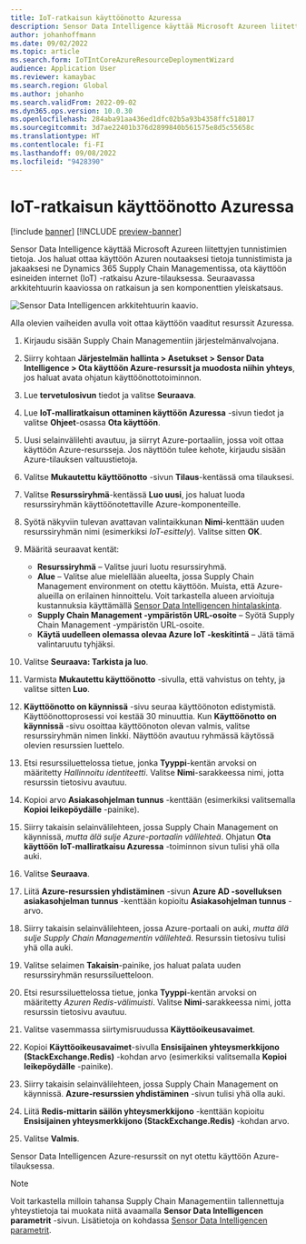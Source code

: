 ```yaml
---
title: IoT-ratkaisun käyttöönotto Azuressa
description: Sensor Data Intelligence käyttää Microsoft Azureen liitettyjen tunnistimien tietoja. Tässä artikkelissa kerrotaan, miten esineiden internet (IoT) -ratkaisu otetaan käyttöön Azure-tilauksessa.
author: johanhoffmann
ms.date: 09/02/2022
ms.topic: article
ms.search.form: IoTIntCoreAzureResourceDeploymentWizard
audience: Application User
ms.reviewer: kamaybac
ms.search.region: Global
ms.author: johanho
ms.search.validFrom: 2022-09-02
ms.dyn365.ops.version: 10.0.30
ms.openlocfilehash: 284aba91aa436ed1dfc02b5a93b4358ffc518017
ms.sourcegitcommit: 3d7ae22401b376d2899840b561575e8d5c55658c
ms.translationtype: HT
ms.contentlocale: fi-FI
ms.lasthandoff: 09/08/2022
ms.locfileid: "9428390"
---
```

# <a name="deploy-an-iot-solution-on-azure"></a>IoT-ratkaisun käyttöönotto Azuressa

[!include [banner](../includes/banner.md)]
[!INCLUDE [preview-banner](../includes/preview-banner.md)]

Sensor Data Intelligence käyttää Microsoft Azureen liitettyjen tunnistimien tietoja. Jos haluat ottaa käyttöön Azuren noutaaksesi tietoja tunnistimista ja jakaaksesi ne Dynamics 365 Supply Chain Managementissa, ota käyttöön esineiden internet (IoT) -ratkaisu Azure-tilauksessa. Seuraavassa arkkitehtuurin kaaviossa on ratkaisun ja sen komponenttien yleiskatsaus.

![Sensor Data Intelligencen arkkitehtuurin kaavio.](media/sdi-architecture.png "Sensor Data Intelligencen arkkitehtuurin kaavio")

Alla olevien vaiheiden avulla voit ottaa käyttöön vaaditut resurssit Azuressa.

1. Kirjaudu sisään Supply Chain Managementiin järjestelmänvalvojana.
1. Siirry kohtaan **Järjestelmän hallinta \> Asetukset \> Sensor Data Intelligence \> Ota käyttöön Azure-resurssit ja muodosta niihin yhteys**, jos haluat avata ohjatun käyttöönottotoiminnon.
1. Lue **tervetulosivun** tiedot ja valitse **Seuraava**.
1. Lue **IoT-malliratkaisun ottaminen käyttöön Azuressa** -sivun tiedot ja valitse **Ohjeet**-osassa **Ota käyttöön**.
1. Uusi selainvälilehti avautuu, ja siirryt Azure-portaaliin, jossa voit ottaa käyttöön Azure-resursseja. Jos näyttöön tulee kehote, kirjaudu sisään Azure-tilauksen valtuustietoja.
1. Valitse **Mukautettu käyttöönotto** -sivun **Tilaus**-kentässä oma tilauksesi.
1. Valitse **Resurssiryhmä**-kentässä **Luo uusi**, jos haluat luoda resurssiryhmän käyttöönotettaville Azure-komponenteille.
1. Syötä näkyviin tulevan avattavan valintaikkunan **Nimi**-kenttään uuden resurssiryhmän nimi (esimerkiksi *IoT-esittely*). Valitse sitten **OK**.
1. Määritä seuraavat kentät:

    - **Resurssiryhmä** – Valitse juuri luotu resurssiryhmä.
    - **Alue** – Valitse alue mielellään alueelta, jossa Supply Chain Management environment on otettu käyttöön. Muista, että Azure-alueilla on erilainen hinnoittelu. Voit tarkastella alueen arvioituja kustannuksia käyttämällä [Sensor Data Intelligencen hintalaskinta](https://azure.com/e/c36c4947ebff4215b2e62590c2a24c68).
    - **Supply Chain Management -ympäristön URL-osoite** – Syötä Supply Chain Management -ympäristön URL-osoite.
    - **Käytä uudelleen olemassa olevaa Azure IoT -keskitintä** – Jätä tämä valintaruutu tyhjäksi.

1. Valitse **Seuraava: Tarkista ja luo**.
1. Varmista **Mukautettu käyttöönotto** -sivulla, että vahvistus on tehty, ja valitse sitten **Luo**.
1. **Käyttöönotto on käynnissä** -sivu seuraa käyttöönoton edistymistä. Käyttöönottoprosessi voi kestää 30 minuuttia. Kun **Käyttöönotto on käynnissä** -sivu osoittaa käyttöönoton olevan valmis, valitse resurssiryhmän nimen linkki. Näyttöön avautuu ryhmässä käytössä olevien resurssien luettelo.
1. Etsi resurssiluettelossa tietue, jonka **Tyyppi**-kentän arvoksi on määritetty *Hallinnoitu identiteetti*. Valitse **Nimi**-sarakkeessa nimi, jotta resurssin tietosivu avautuu.
1. Kopioi arvo **Asiakasohjelman tunnus** -kenttään (esimerkiksi valitsemalla **Kopioi leikepöydälle** -painike).
1. Siirry takaisin selainvälilehteen, jossa Supply Chain Management on käynnissä, *mutta älä sulje Azure-portaalin välilehteä*. Ohjatun **Ota käyttöön IoT-malliratkaisu Azuressa** -toiminnon sivun tulisi yhä olla auki. 
1. Valitse **Seuraava**.
1. Liitä **Azure-resurssien yhdistäminen** -sivun **Azure AD -sovelluksen asiakasohjelman tunnus** -kenttään kopioitu **Asiakasohjelman tunnus** -arvo.
1. Siirry takaisin selainvälilehteen, jossa Azure-portaali on auki, *mutta älä sulje Supply Chain Managementin välilehteä*. Resurssin tietosivu tulisi yhä olla auki.
1. Valitse selaimen **Takaisin**-painike, jos haluat palata uuden resurssiryhmän resurssiluetteloon.
1. Etsi resurssiluettelossa tietue, jonka **Tyyppi**-kentän arvoksi on määritetty *Azuren Redis-välimuisti*. Valitse **Nimi**-sarakkeessa nimi, jotta resurssin tietosivu avautuu.
1. Valitse vasemmassa siirtymisruudussa **Käyttöoikeusavaimet**.
1. Kopioi **Käyttöoikeusavaimet**-sivulla **Ensisijainen yhteysmerkkijono (StackExchange.Redis)** -kohdan arvo (esimerkiksi valitsemalla **Kopioi leikepöydälle** -painike).
1. Siirry takaisin selainvälilehteen, jossa Supply Chain Management on käynnissä. **Azure-resurssien yhdistäminen** -sivun tulisi yhä olla auki.
1. Liitä **Redis-mittarin säilön yhteysmerkkijono** -kenttään kopioitu **Ensisijainen yhteysmerkkijono (StackExchange.Redis)** -kohdan arvo.
1. Valitse **Valmis**.

Sensor Data Intelligencen Azure-resurssit on nyt otettu käyttöön Azure-tilauksessa.

> [!NOTE]
> Voit tarkastella milloin tahansa Supply Chain Managementiin tallennettuja yhteystietoja tai muokata niitä avaamalla **Sensor Data Intelligencen parametrit** -sivun. Lisätietoja on kohdassa [Sensor Data Intelligencen parametrit](sdi-parameters.md).
